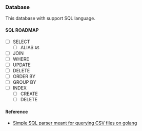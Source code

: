 ### Database

This database with support SQL language.

#### SQL ROADMAP

- [ ] SELECT
  - [ ] ALIAS `AS`
- [ ] JOIN
- [ ] WHERE
- [ ] UPDATE
- [ ] DELETE
- [ ] ORDER BY
- [ ] GROUP BY
- [ ] INDEX
  - [ ] CREATE
  - [ ] DELETE

#### Reference

- [Simple SQL parser meant for querying CSV files on golang](https://github.com/marianogappa/sqlparser) 

